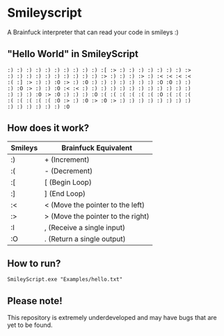 # Smileyscript
A Brainfuck interpreter that can read your code in smileys :)

## "Hello World" in SmileyScript
```
:) :) :) :) :) :) :) :) :) :) :[ :> :) :) :) :) :) :) :) :>
:) :) :) :) :) :) :) :) :) :) :> :) :) :) :> :) :< :< :< :<
:( :] :> :) :) :O :> :) :O :) :) :) :) :) :) :) :O :O :) :)
:) :O :> :) :) :O :< :< :) :) :) :) :) :) :) :) :) :) :) :)
:) :) :) :O :> :O :) :) :) :O :( :( :( :( :( :( :O :( :( :(
:( :( :( :( :( :O :> :) :O :> :O :> :) :) :) :) :) :) :) :)
:) :) :) :) :) :) :O
```

## How does it work?

| Smileys | Brainfuck Equivalent              |
|---------|-----------------------------------|
| :)      | + (Increment)                     |
| :(      | - (Decrement)                     |
| :[      | [ (Begin Loop)                    |
| :]      | ] (End Loop)                      |
| :<      | < (Move the pointer to the left)  |
| :>      | > (Move the pointer to the right) |
| :I      | , (Receive a single input)        |
| :O      | . (Return a single output)        |

## How to run?

```
SmileyScript.exe "Examples/hello.txt"
```

## Please note!
This repository is extremely underdeveloped and may have bugs that are yet to be found.
